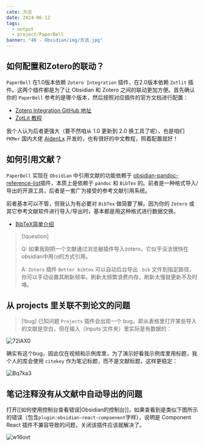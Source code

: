 ```yaml
---
cate: 方法
date: 2024-06-12
tags:
  - output
  - project/PaperBell
banner: "40 - Obsidian/img/方法.jpg"
---
```


## 如何配置和Zotero的联动？

`PaperBell` 在1.0版本依赖 `Zotero Integration` 插件，在2.0版本依赖 `Zotlit` 插件。这两个插件都是为了让 Obsidian 和 Zotero 之间的联动更加方便。首先确认你的 `PaperBell` 参考的是哪个版本，然后按照对应插件的官方文档进行配置：

- [Zotero Integration GitHub 地址](https://github.com/mgmeyers/obsidian-zotero-integration)
- [ZotLit 教程](https://zotlit.aidenlx.top/zh-CN)

我个人认为后者更强大（要不然咱从 1.0 更新到 2.0 换工具了呢），也是咱们 `PKMer` 国内大佬 [AidenLx](https://github.com/aidenlx) 开发的，也有很好的中文教程，照着配置就好！

## 如何引用文献？

`PaperBell` 实现在 `Obsidian` 中引用文献的功能依赖于 [obsidian-pandoc-reference-list](https://github.com/mgmeyers/obsidian-pandoc-reference-list)插件，本质上是依赖于 `pandoc` 和 `BibTex` 的。前者是一种格式导入/导出的开源工具，后者是一套广为接受的参考文献引用系统。

前者基本可以不管，但我认为有必要对 `BibTex` 做简要了解。因为你的 `Zotero` 或其它参考文献软件进行导入/导出时，基本都是用这种格式进行数据交换。

- [BibTeX简单介绍](https://blog.ciaran.cn/2018/02/15/BibTeX%E7%AE%80%E5%8D%95%E4%BB%8B%E7%BB%8D/#:~:text=BibTex%20%E6%98%AF%E4%B8%80%E4%B8%AA%E7%94%A8%E4%BA%8E,BibTeX%E5%81%9A%E5%BC%95%E7%94%A8%E7%9A%84%E7%AE%A1%E7%90%86%E3%80%82)

> [!question]
> 
> Q: 如果我刚把一个文献通过浏览器插件导入zotero，它似乎没法很快在obsidian中用`[@`的方式引用。
> 
> A: `Zotero` 插件 `Better bibtex` 可以自动后台导出 `.bib` 文件到指定路径，你可以手动设置其刷新频率。刷新太频繁浪费内存，刷新太慢就更新不及时咯。

## 从 projects 里关联不到论文的问题

> [!bug] 已知问题
> `Projects` 插件会出现一个 bug，即从表格里打开某些导入的文献是空白，但在输入（Inputs 文件夹）里实际是有数据的：

![72iAX0](https://songshgeo-picgo-1302043007.cos.ap-beijing.myqcloud.com/uPic/72iAX0.jpg)

确实有这个bug，因此仅在视频和示例库里，为了演示好看我示例库里用标题，我个人的库会使用 `citekey` 作为笔记标题，而不是文献标题，这样更稳定：

![Bq7ka3](https://songshgeo-picgo-1302043007.cos.ap-beijing.myqcloud.com/uPic/Bq7ka3.png)

## 笔记注释没有从文献中自动导出的问题

打开[[如何使用控制台查看错误|Obsidian的控制台]]，如果查看到是类似下图所示的错误（包含`plugin:obsidian-react-compoenent`字样），说明是 Component React 插件不兼容导致的问题，关闭该插件应该就解决了。

![w16ovt](https://songshgeo-picgo-1302043007.cos.ap-beijing.myqcloud.com/uPic/w16ovt.png)